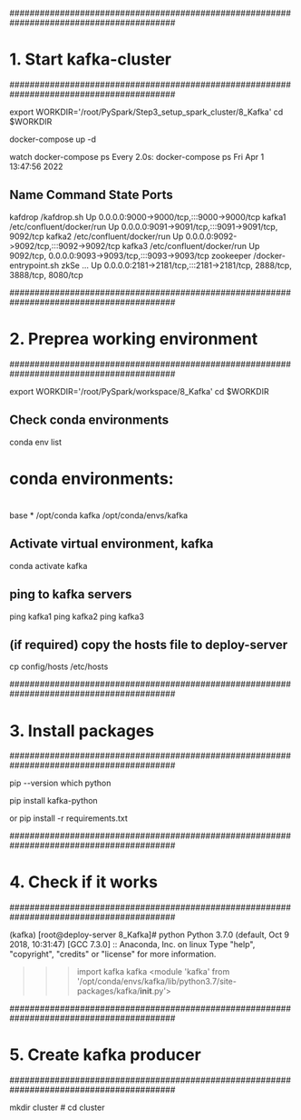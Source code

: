 
#########################################################################################
# 1. Start kafka-cluster
#########################################################################################

export WORKDIR='/root/PySpark/Step3_setup_spark_cluster/8_Kafka'
cd $WORKDIR

docker-compose up -d

watch docker-compose ps
Every 2.0s: docker-compose ps                                                                                   Fri Apr  1 13:47:56 2022

  Name                 Command               State                                   Ports
---------------------------------------------------------------------------------------------------------------------------
kafdrop     /kafdrop.sh                      Up      0.0.0.0:9000->9000/tcp,:::9000->9000/tcp
kafka1      /etc/confluent/docker/run        Up      0.0.0.0:9091->9091/tcp,:::9091->9091/tcp, 9092/tcp
kafka2      /etc/confluent/docker/run        Up      0.0.0.0:9092->9092/tcp,:::9092->9092/tcp
kafka3      /etc/confluent/docker/run        Up      9092/tcp, 0.0.0.0:9093->9093/tcp,:::9093->9093/tcp
zookeeper   /docker-entrypoint.sh zkSe ...   Up      0.0.0.0:2181->2181/tcp,:::2181->2181/tcp, 2888/tcp, 3888/tcp, 8080/tcp

#########################################################################################
# 2. Preprea working environment
#########################################################################################

export WORKDIR='/root/PySpark/workspace/8_Kafka'
cd $WORKDIR

## Check conda environments
conda env list
# conda environments:
#
base                  *  /opt/conda
kafka                    /opt/conda/envs/kafka

## Activate virtual environment, kafka
conda activate kafka

## ping to kafka servers
ping kafka1
ping kafka2
ping kafka3

## (if required) copy the hosts file to deploy-server
cp config/hosts /etc/hosts

#########################################################################################
# 3. Install packages
#########################################################################################

pip --version
which python

pip install kafka-python

or 
pip install -r requirements.txt

#########################################################################################
# 4. Check if it works
#########################################################################################

(kafka) [root@deploy-server 8_Kafka]# python
Python 3.7.0 (default, Oct  9 2018, 10:31:47) 
[GCC 7.3.0] :: Anaconda, Inc. on linux
Type "help", "copyright", "credits" or "license" for more information.
>>> import kafka
>>> kafka
<module 'kafka' from '/opt/conda/envs/kafka/lib/python3.7/site-packages/kafka/__init__.py'>


#########################################################################################
# 5. Create kafka producer
#########################################################################################

mkdir cluster  # cd cluster


